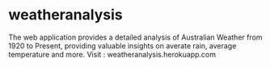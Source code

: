 # weatheranalysis
The web application provides a detailed analysis of Australian Weather from 1920 to Present, providing valuable insights on averate rain, average temperature and more.
Visit : weatheranalysis.herokuapp.com
